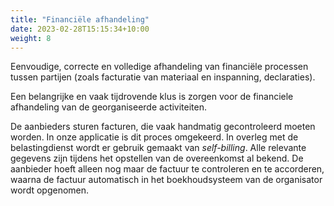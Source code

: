 ```yaml
---
title: "Financiële afhandeling"
date: 2023-02-28T15:15:34+10:00
weight: 8
---
```


Eenvoudige, correcte en volledige afhandeling van financiële processen tussen partijen (zoals facturatie van materiaal en inspanning, declaraties).

Een belangrijke en vaak tijdrovende klus is zorgen voor de financiele afhandeling van de georganiseerde activiteiten. 

De aanbieders sturen facturen, die vaak handmatig gecontroleerd moeten worden. In onze applicatie is dit proces omgekeerd. In overleg met de belastingdienst wordt er gebruik gemaakt van _self-billing_. Alle relevante gegevens zijn tijdens het opstellen van de overeenkomst al bekend. De aanbieder hoeft alleen nog maar de factuur te controleren en te accorderen, waarna de factuur automatisch in het boekhoudsysteem van de organisator wordt opgenomen.
